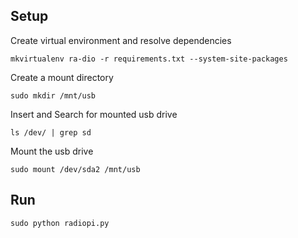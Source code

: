 Setup
---
Create virtual environment and resolve dependencies

```
mkvirtualenv ra-dio -r requirements.txt --system-site-packages
```

Create a mount directory

```
sudo mkdir /mnt/usb
```

Insert and Search for mounted usb drive

```
ls /dev/ | grep sd
```

Mount the usb drive

```
sudo mount /dev/sda2 /mnt/usb
```


Run
---
```
sudo python radiopi.py
```
